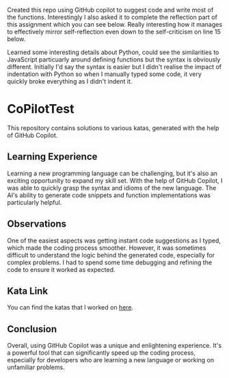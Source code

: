 Created this repo using GitHub copilot to suggest code and write most of the functions.
Interestingly I also asked it to complete the reflection part of this assignment which you can see below.
Really interesting how it manages to effectively mirror self-reflection even down to the self-criticism on line 15 below.

Learned some interesting details about Python, could see the similarities to JavaScript particuarly around defining functions but the syntax is obviously different. Initially I'd say the syntax is easier but I didn't realise the impact of indentation with Python so when I manually typed some code, it very quickly broke everything as I didn't indent it.

# CoPilotTest

This repository contains solutions to various katas, generated with the help of GitHub Copilot.

## Learning Experience

Learning a new programming language can be challenging, but it's also an exciting opportunity to expand my skill set. With the help of GitHub Copilot, I was able to quickly grasp the syntax and idioms of the new language. The AI's ability to generate code snippets and function implementations was particularly helpful.

## Observations

One of the easiest aspects was getting instant code suggestions as I typed, which made the coding process smoother. However, it was sometimes difficult to understand the logic behind the generated code, especially for complex problems. I had to spend some time debugging and refining the code to ensure it worked as expected.

## Kata Link

You can find the katas that I worked on [here](<insert link to the kata here>).

## Conclusion

Overall, using GitHub Copilot was a unique and enlightening experience. It's a powerful tool that can significantly speed up the coding process, especially for developers who are learning a new language or working on unfamiliar problems.
